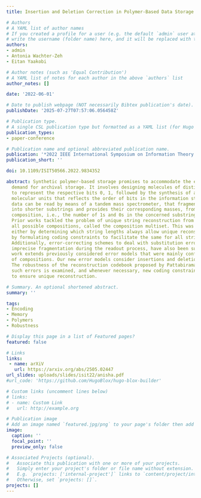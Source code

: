 ```yaml
---
title: Insertion and Deletion Correction in Polymer-Based Data Storage

# Authors
# A YAML list of author names
# If you created a profile for a user (e.g. the default `admin` user at `content/authors/admin/`), 
# write the username (folder name) here, and it will be replaced with their full name and linked to their profile.
authors:
- admin
- Antonia Wachter-Zeh
- Eitan Yaakobi

# Author notes (such as 'Equal Contribution')
# A YAML list of notes for each author in the above `authors` list
author_notes: []

date: '2022-06-01'

# Date to publish webpage (NOT necessarily Bibtex publication's date).
publishDate: '2025-07-27T07:57:06.056458Z'

# Publication type.
# A single CSL publication type but formatted as a YAML list (for Hugo requirements).
publication_types:
- paper-conference

# Publication name and optional abbreviated publication name.
publication: '*2022 IEEE International Symposium on Information Theory (ISIT)*'
publication_short: ''

doi: 10.1109/ISIT50566.2022.9834352

abstract: Synthetic polymer-based storage promises to accommodate the ever-increasing
  demand for archival storage. It involves designing molecules of distinct masses
  to represent the respective bits 0, 1, followed by the synthesis of a polymer of
  molecular units that reflects the order of bits in the information string. The stored
  data can be read by means of a tandem mass spectrometer, that fragments the polymer
  into shorter substrings and provides their corresponding masses, from which the
  composition, i.e., the number of 1s and 0s in the concerned substring can be inferred.
  Prior works tackled the problem of unique string reconstruction from the set of
  all possible compositions, called the composition multiset. This was accomplished
  either by determining which string lengths always allow unique reconstruction, or
  by formulating coding constraints to facilitate the same for all string lengths.
  Additionally, error-correcting schemes to deal with substitution errors caused by
  imprecise fragmentation during the readout process, have also been suggested. This
  work extends previously considered error models that were mainly confined to substitutions
  of compositions. Our new error models consider insertions and deletions of compositions.
  The robustness of the reconstruction codebook proposed by Pattabiraman et al. to
  such errors is examined, and whenever necessary, new coding constraints are proposed
  to ensure unique reconstruction.

# Summary. An optional shortened abstract.
summary: ''

tags:
- Encoding
- Memory
- Polymers
- Robustness

# Display this page in a list of Featured pages?
featured: false

# Links
links:
 - name: arXiV
   url: https://arxiv.org/abs/2505.02447
url_slides: uploads/slides/isit22/anisha.pdf
#url_code: 'https://github.com/HugoBlox/hugo-blox-builder'

# Custom links (uncomment lines below)
# links:
# - name: Custom Link
#   url: http://example.org

# Publication image
# Add an image named `featured.jpg/png` to your page's folder then add a caption below.
image:
  caption: ''
  focal_point: ''
  preview_only: false

# Associated Projects (optional).
#   Associate this publication with one or more of your projects.
#   Simply enter your project's folder or file name without extension.
#   E.g. `projects: ['internal-project']` links to `content/project/internal-project/index.md`.
#   Otherwise, set `projects: []`.
projects: []
---
```


